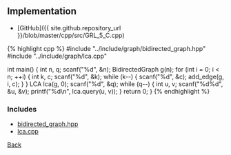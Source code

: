 ## Implementation

- [GitHub]({{ site.github.repository_url }}/blob/master/cpp/src/GRL_5_C.cpp)

{% highlight cpp %}
#include "../include/graph/bidirected_graph.hpp"
#include "../include/graph/lca.cpp"

int main() {
  int n, q;
  scanf("%d", &n);
  BidirectedGraph g(n);
  for (int i = 0; i < n; ++i) {
    int k, c;
    scanf("%d", &k);
    while (k--) {
      scanf("%d", &c);
      add_edge(g, i, c);
    }
  }
  LCA lca(g, 0);
  scanf("%d", &q);
  while (q--) {
    int u, v;
    scanf("%d%d", &u, &v);
    printf("%d\n", lca.query(u, v));
  }
  return 0;
}
{% endhighlight %}

### Includes

- [bidirected_graph.hpp](../include/graph/bidirected_graph)
- [lca.cpp](../include/graph/lca)

[Back](..)
